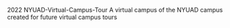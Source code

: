 2022 NYUAD-Virtual-Campus-Tour 
A virtual campus of the NYUAD campus created for future virtual campus tours
